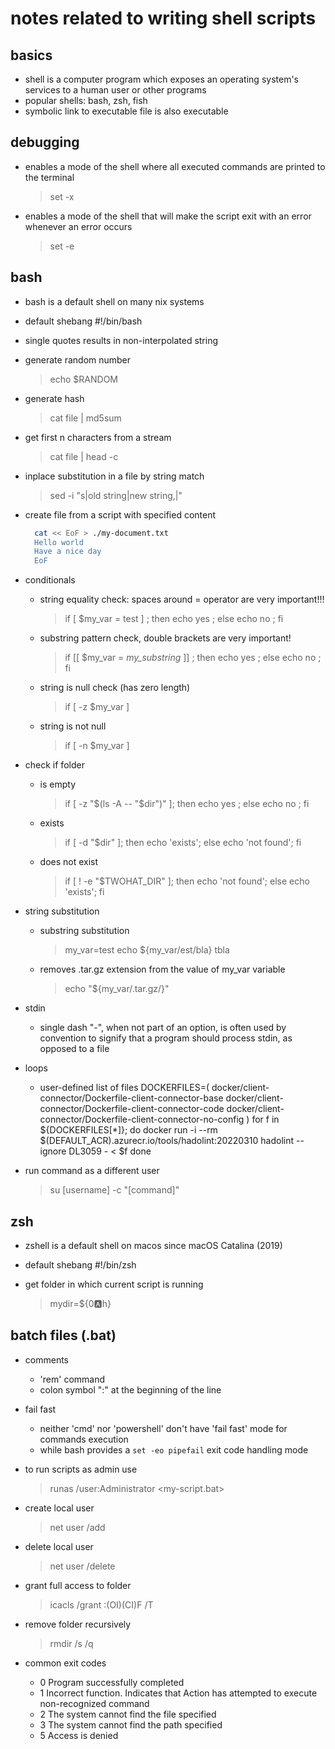 # notes related to writing shell scripts

## basics

- shell is a computer program which exposes an operating system's services to a human user or other programs
- popular shells: bash, zsh, fish
- symbolic link to executable file is also executable


## debugging

- enables a mode of the shell where all executed commands are printed to the terminal
  > set -x

- enables a mode of the shell that will make the script exit with an error whenever an error occurs
  > set -e


## bash

- bash is a default shell on many nix systems
- default shebang #!/bin/bash

- single quotes results in non-interpolated string

- generate random number
  > echo $RANDOM

- generate hash
  > cat file | md5sum

- get first n characters from a stream
  > cat file | head -c <n>

- inplace substitution in a file by string match
  > sed -i "s|old string|new string,|" <filename>

- create file from a script with specified content
  ```bash
    cat << EoF > ./my-document.txt
    Hello world
    Have a nice day
    EoF
  ```
- conditionals
  - string equality check: spaces around = operator are very important!!!
    > if [ $my_var = test ] ; then echo yes ; else echo no ; fi
  - substring pattern check, double brackets are very important!
    > if [[ $my_var = *my_substring* ]] ; then echo yes ; else echo no ; fi
  - string is null check (has zero length)
    > if [ -z $my_var ]
  - string is not null
    > if [ -n $my_var ]

- check if folder 
  - is empty
    > if [ -z "$(ls -A -- "$dir")" ]; then echo yes ; else echo no ; fi
  - exists
    > if [ -d "$dir" ]; then echo 'exists'; else echo 'not found'; fi
  - does not exist
    > if [ ! -e "$TWOHAT_DIR" ]; then echo 'not found'; else echo 'exists'; fi

- string substitution
  - substring substitution
    > my_var=test
    > echo ${my_var/est/bla}
    tbla
  - removes .tar.gz extension from the value of my_var variable
    > echo "${my_var/.tar.gz/}"

- stdin
  - single dash "-", when not part of an option, is often used by convention to signify that a program should process stdin, as opposed to a file

- loops
  - user-defined list of files
    DOCKERFILES=(
      docker/client-connector/Dockerfile-client-connector-base
      docker/client-connector/Dockerfile-client-connector-code
      docker/client-connector/Dockerfile-client-connector-no-config
    )
    for f in ${DOCKERFILES[*]}; do
      docker run -i --rm $(DEFAULT_ACR).azurecr.io/tools/hadolint:20220310 hadolint --ignore DL3059 - < $f
    done

- run command as a different user
  > su [username] -c "[command]"


## zsh

- zshell is a default shell on macos since macOS Catalina (2019)
- default shebang #!/bin/zsh

- get folder in which current script is running
  > mydir=${0:a:h}


## batch files (.bat)

- comments
  - 'rem' command
  - colon symbol ":" at the beginning of the line

- fail fast
  - neither 'cmd' nor 'powershell' don't have 'fail fast' mode for commands execution
  - while bash provides a `set -eo pipefail` exit code handling mode

- to run scripts as admin use
  > runas /user:Administrator <my-script.bat>

- create local user
  > net user <username> <password> /add
- delete local user
  > net user <username> /delete
- grant full access to folder
  > icacls <path> /grant <username>:(OI)(CI)F /T
- remove folder recursively
  > rmdir <mydir> /s /q

- common exit codes
  - 0	Program successfully completed
  - 1	Incorrect function. Indicates that Action has attempted to execute non-recognized command
  - 2	The system cannot find the file specified
  - 3	The system cannot find the path specified
  - 5	Access is denied